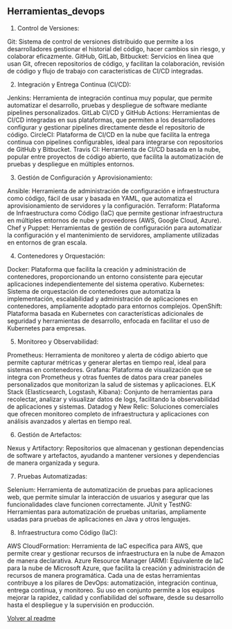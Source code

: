 ## Herramientas_devops

1. Control de Versiones:

Git: Sistema de control de versiones distribuido que permite a los desarrolladores gestionar el historial del código, hacer cambios sin riesgo, y colaborar eficazmente.
GitHub, GitLab, Bitbucket: Servicios en línea que usan Git, ofrecen repositorios de código, y facilitan la colaboración, revisión de código y flujo de trabajo con características de CI/CD integradas.

2. Integración y Entrega Continua (CI/CD):

Jenkins: Herramienta de integración continua muy popular, que permite automatizar el desarrollo, pruebas y despliegue de software mediante pipelines personalizados.
GitLab CI/CD y GitHub Actions: Herramientas de CI/CD integradas en sus plataformas, que permiten a los desarrolladores configurar y gestionar pipelines directamente desde el repositorio de código.
CircleCI: Plataforma de CI/CD en la nube que facilita la entrega continua con pipelines configurables, ideal para integrarse con repositorios de GitHub y Bitbucket.
Travis CI: Herramienta de CI/CD basada en la nube, popular entre proyectos de código abierto, que facilita la automatización de pruebas y despliegue en múltiples entornos.

3. Gestión de Configuración y Aprovisionamiento:

Ansible: Herramienta de administración de configuración e infraestructura como código, fácil de usar y basada en YAML, que automatiza el aprovisionamiento de servidores y la configuración.
Terraform: Plataforma de Infraestructura como Código (IaC) que permite gestionar infraestructura en múltiples entornos de nube y proveedores (AWS, Google Cloud, Azure).
Chef y Puppet: Herramientas de gestión de configuración para automatizar la configuración y el mantenimiento de servidores, ampliamente utilizadas en entornos de gran escala.

4. Contenedores y Orquestación:

Docker: Plataforma que facilita la creación y administración de contenedores, proporcionando un entorno consistente para ejecutar aplicaciones independientemente del sistema operativo.
Kubernetes: Sistema de orquestación de contenedores que automatiza la implementación, escalabilidad y administración de aplicaciones en contenedores, ampliamente adoptado para entornos complejos.
OpenShift: Plataforma basada en Kubernetes con características adicionales de seguridad y herramientas de desarrollo, enfocada en facilitar el uso de Kubernetes para empresas.

5. Monitoreo y Observabilidad:

Prometheus: Herramienta de monitoreo y alerta de código abierto que permite capturar métricas y generar alertas en tiempo real, ideal para sistemas en contenedores.
Grafana: Plataforma de visualización que se integra con Prometheus y otras fuentes de datos para crear paneles personalizados que monitorizan la salud de sistemas y aplicaciones.
ELK Stack (Elasticsearch, Logstash, Kibana): Conjunto de herramientas para recolectar, analizar y visualizar datos de logs, facilitando la observabilidad de aplicaciones y sistemas.
Datadog y New Relic: Soluciones comerciales que ofrecen monitoreo completo de infraestructura y aplicaciones con análisis avanzados y alertas en tiempo real.

6. Gestión de Artefactos:

Nexus y Artifactory: Repositorios que almacenan y gestionan dependencias de software y artefactos, ayudando a mantener versiones y dependencias de manera organizada y segura.

7. Pruebas Automatizadas:

Selenium: Herramienta de automatización de pruebas para aplicaciones web, que permite simular la interacción de usuarios y asegurar que las funcionalidades clave funcionen correctamente.
JUnit y TestNG: Herramientas para automatización de pruebas unitarias, ampliamente usadas para pruebas de aplicaciones en Java y otros lenguajes.

8. Infraestructura como Código (IaC):

AWS CloudFormation: Herramienta de IaC específica para AWS, que permite crear y gestionar recursos de infraestructura en la nube de Amazon de manera declarativa.
Azure Resource Manager (ARM): Equivalente de IaC para la nube de Microsoft Azure, que facilita la creación y administración de recursos de manera programática.
Cada una de estas herramientas contribuye a los pilares de DevOps: automatización, integración continua, entrega continua, y monitoreo. Su uso en conjunto permite a los equipos mejorar la rapidez, calidad y confiabilidad del software, desde su desarrollo hasta el despliegue y la supervisión en producción.

[Volver al readme](./README.md) 
